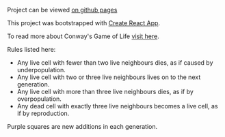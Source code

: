 Project can be viewed [on github pages](https://awilliams27.github.io/React-Game-of-Life/)

This project was bootstrapped with [Create React App](https://github.com/facebookincubator/create-react-app).

To read more about Conway's Game of Life [visit here](https://en.wikipedia.org/wiki/Conway%27s_Game_of_Life).

Rules listed here:

* Any live cell with fewer than two live neighbours dies, as if caused by underpopulation.
* Any live cell with two or three live neighbours lives on to the next generation.
* Any live cell with more than three live neighbours dies, as if by overpopulation.
* Any dead cell with exactly three live neighbours becomes a live cell, as if by reproduction.

Purple squares are new additions in each generation.